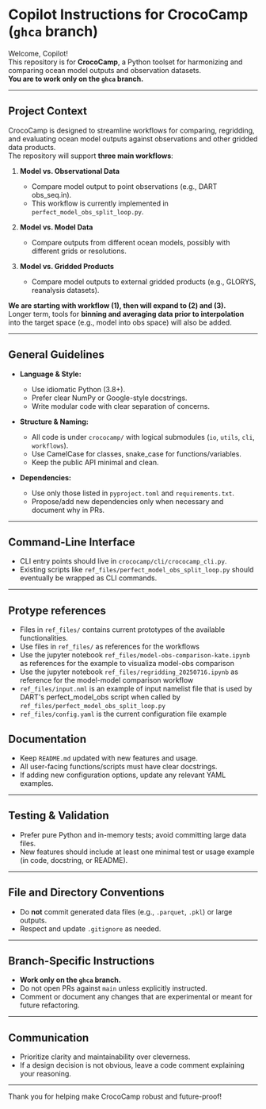 # Copilot Instructions for CrocoCamp (`ghca` branch)

Welcome, Copilot!  
This repository is for **CrocoCamp**, a Python toolset for harmonizing and comparing ocean model outputs and observation datasets.  
**You are to work only on the `ghca` branch.**

---

## Project Context

CrocoCamp is designed to streamline workflows for comparing, regridding, and evaluating ocean model outputs against observations and other gridded data products.  
The repository will support **three main workflows**:

1. **Model vs. Observational Data**  
   - Compare model output to point observations (e.g., DART obs_seq.in).  
   - This workflow is currently implemented in `perfect_model_obs_split_loop.py`.

2. **Model vs. Model Data**  
   - Compare outputs from different ocean models, possibly with different grids or resolutions.

3. **Model vs. Gridded Products**  
   - Compare model outputs to external gridded products (e.g., GLORYS, reanalysis datasets).

**We are starting with workflow (1), then will expand to (2) and (3).**  
Longer term, tools for **binning and averaging data prior to interpolation** into the target space (e.g., model into obs space) will also be added.

---

## General Guidelines

- **Language & Style:**  
  - Use idiomatic Python (3.8+).  
  - Prefer clear NumPy or Google-style docstrings.  
  - Write modular code with clear separation of concerns.

- **Structure & Naming:**  
  - All code is under `crococamp/` with logical submodules (`io`, `utils`, `cli`, `workflows`).
  - Use CamelCase for classes, snake_case for functions/variables.
  - Keep the public API minimal and clean.

- **Dependencies:**  
  - Use only those listed in `pyproject.toml` and `requirements.txt`.
  - Propose/add new dependencies only when necessary and document why in PRs.

---

## Command-Line Interface

- CLI entry points should live in `crococamp/cli/crococamp_cli.py`.
- Existing scripts like `ref_files/perfect_model_obs_split_loop.py` should eventually be wrapped as CLI commands.

---

## Protype references

- Files in `ref_files/` contains current prototypes of the available functionalities.
- Use files in `ref_files/` as references for the workflows
- Use the jupyter notebook `ref_files/model-obs-comparison-kate.ipynb` as references for the example to visualiza model-obs comparison
- Use the jupyter notebook `ref_files/regridding_20250716.ipynb` as reference for the model-model comparison workflow
- `ref_files/input.nml` is an example of input namelist file that is used by DART's perfect_model_obs script when called by `ref_files/perfect_model_obs_split_loop.py`
- `ref_files/config.yaml` is the current configuration file example

## Documentation

- Keep `README.md` updated with new features and usage.
- All user-facing functions/scripts must have clear docstrings.
- If adding new configuration options, update any relevant YAML examples.

---

## Testing & Validation

- Prefer pure Python and in-memory tests; avoid committing large data files.
- New features should include at least one minimal test or usage example (in code, docstring, or README).

---

## File and Directory Conventions

- Do **not** commit generated data files (e.g., `.parquet`, `.pkl`) or large outputs.
- Respect and update `.gitignore` as needed.

---

## Branch-Specific Instructions

- **Work only on the `ghca` branch.**
- Do not open PRs against `main` unless explicitly instructed.
- Comment or document any changes that are experimental or meant for future refactoring.

---

## Communication

- Prioritize clarity and maintainability over cleverness.
- If a design decision is not obvious, leave a code comment explaining your reasoning.

---

Thank you for helping make CrocoCamp robust and future-proof!

